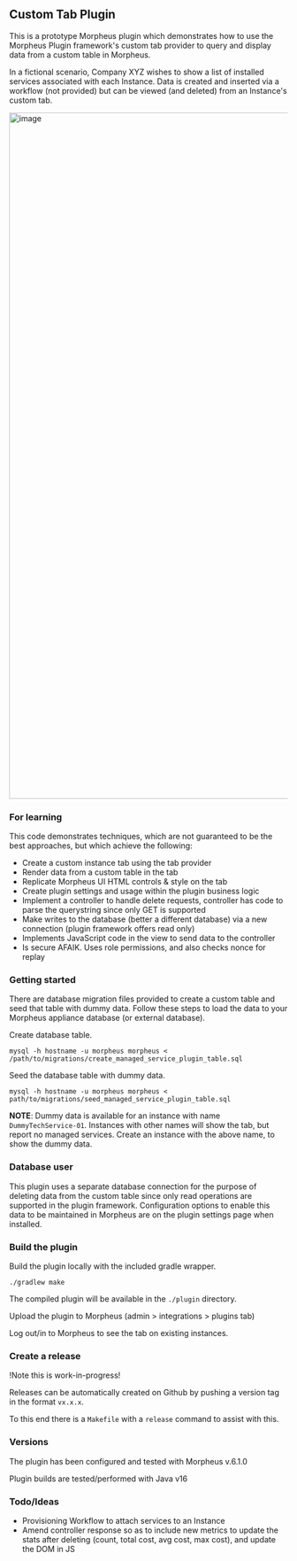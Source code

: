 ## Custom Tab Plugin

This is a prototype Morpheus plugin which demonstrates how to use
the Morpheus Plugin framework's custom tab provider to query and 
display data from a custom table in Morpheus. 

In a fictional scenario, Company XYZ wishes to show a list of installed
services associated with each Instance. Data is created and inserted via a 
workflow (not provided) but can be viewed (and deleted) from an
Instance's custom tab.

<img width="1240" alt="image" src="https://github.com/spoonboy-io/custom-tab-plugin/assets/7113347/c31e07b1-2149-45e2-84e2-5d228ebd73dc">

### For learning

This code demonstrates techniques, which are not guaranteed to be the best approaches, but which achieve the following:

* Create a custom instance tab using the tab provider
* Render data from a custom table in the tab
* Replicate Morpheus UI HTML controls & style on the tab
* Create plugin settings and usage within the plugin business logic
* Implement a controller to handle delete requests, controller has code to parse the querystring since only GET is supported
* Make writes to the database (better a different database) via a new connection (plugin framework offers read only)
* Implements JavaScript code in the view to send data to the controller
* Is secure AFAIK. Uses role permissions, and also checks nonce for replay

### Getting started

There are database migration files provided to create a custom table and seed that table with dummy data.
Follow these steps to load the data to your Morpheus appliance database (or external database).

Create database table.

```
mysql -h hostname -u morpheus morpheus < /path/to/migrations/create_managed_service_plugin_table.sql
```
Seed the database table with dummy data.

```
mysql -h hostname -u morpheus morpheus < path/to/migrations/seed_managed_service_plugin_table.sql
```

**NOTE**: Dummy data is available for an instance with name `DummyTechService-01`. 
Instances with other names will show the tab, but report no managed services. 
Create an instance with the above name, to show the dummy data.

### Database user
This plugin uses a separate database connection for the purpose of deleting data from the custom table since only read
operations are supported in the plugin framework. Configuration options to enable this data to be maintained in Morpheus
are on the plugin settings page when installed.

### Build the plugin

Build the plugin locally with the included gradle wrapper.

```
./gradlew make
```

The compiled plugin will be available in the `./plugin` directory. 

Upload the plugin to Morpheus (admin > integrations > plugins tab)

Log out/in to Morpheus to see the tab on existing instances.

### Create a release

!Note this is work-in-progress!

Releases can be automatically created on Github by pushing a version tag
in the format `vx.x.x`.

To this end there is a `Makefile` with a `release` command to assist with this.

### Versions

The plugin has been configured and tested with Morpheus v.6.1.0

Plugin builds are tested/performed with Java v16

### Todo/Ideas
* Provisioning Workflow to attach services to an Instance
* Amend controller response so as to include new metrics to update the stats after deleting (count, total cost, avg cost, max cost), and update the DOM in JS
